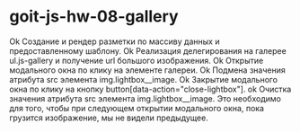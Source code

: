 # goit-js-hw-08-gallery

Ok    Создание и рендер разметки по массиву данных и предоставленному шаблону.
Ok    Реализация делегирования на галерее ul.js-gallery и получение url большого изображения.
Ok    Открытие модального окна по клику на элементе галереи.
Ok    Подмена значения атрибута src элемента img.lightbox__image.
Ok    Закрытие модального окна по клику на кнопку button[data-action="close-lightbox"].
ok   Очистка значения атрибута src элемента img.lightbox__image. Это необходимо для того, чтобы при следующем открытии модального окна, пока грузится изображение, мы не видели предыдущее.

